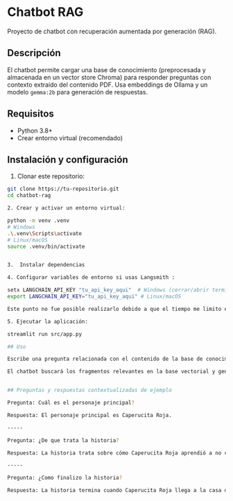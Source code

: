 # Chatbot RAG

Proyecto de chatbot con recuperación aumentada por generación (RAG).

## Descripción

El chatbot permite cargar una base de conocimiento (preprocesada y almacenada en un vector store Chroma) para responder preguntas con contexto extraído del contenido PDF. Usa embeddings de Ollama y un modelo `gemma:2b` para generación de respuestas.

## Requisitos

- Python 3.8+
- Crear entorno virtual (recomendado)

## Instalación y configuración

1. Clonar este repositorio:

```bash
git clone https://tu-repositorio.git
cd chatbot-rag

2. Crear y activar un entorno virtual:

python -m venv .venv
# Windows
.\.venv\Scripts\activate
# Linux/macOS
source .venv/bin/activate


3.  Instalar dependencias

4. Configurar variables de entorno si usas Langsmith :

setx LANGCHAIN_API_KEY "tu_api_key_aqui"  # Windows (cerrar/abrir terminal)
export LANGCHAIN_API_KEY="tu_api_key_aqui" # Linux/macOS

Este punto no fue posible realizarlo debido a que el tiempo me limito en su ejecucion y solo obtuve errores, fue el unico punto que me falto.

5. Ejecutar la aplicación:

streamlit run src/app.py

## Uso

Escribe una pregunta relacionada con el contenido de la base de conocimiento (PDF).

El chatbot buscará los fragmentos relevantes en la base vectorial y generará una respuesta contextualizada.


## Preguntas y respuestas contextualizadas de ejemplo

Pregunta: Cuál es el personaje principal?

Respuesta: El personaje principal es Caperucita Roja.

-----

Pregunta: ¿De que trata la historia?

Respuesta: La historia trata sobre cómo Caperucita Roja aprendió a no confiar en desconocidos y seguir las indicaciones de su madre.

-----

Pregunta: ¿Como finalizo la historia?

Respuesta: La historia termina cuando Caperucita Roja llega a la casa de su abuela y se encuenta con un lobo astuto que la escucha y le cuenta todo.





